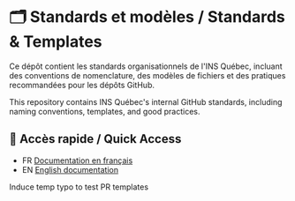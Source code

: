 # 🗂️ Standards et modèles / Standards & Templates

Ce dépôt contient les standards organisationnels de l'INS Québec, incluant des conventions de nomenclature, des modèles de fichiers et des pratiques recommandées pour les dépôts GitHub.

This repository contains INS Québec's internal GitHub standards, including naming conventions, templates, and good practices.

## 📄 Accès rapide / Quick Access

- FR [Documentation en français](./docs/fr/README.md)
- EN [English documentation](./docs/en/README.md)

Induce temp typo to test PR templates
